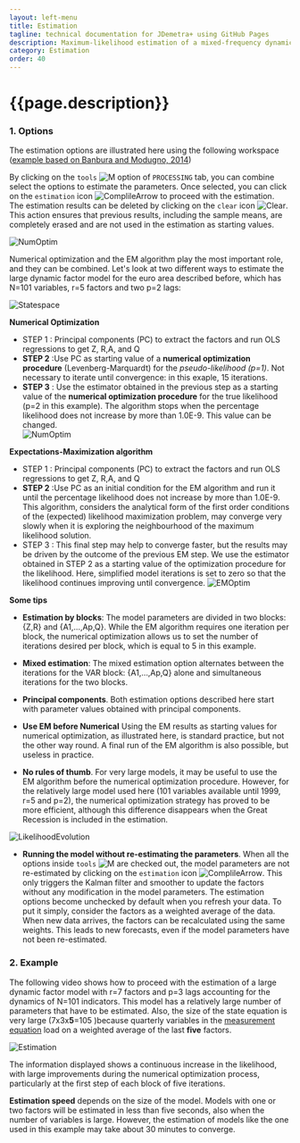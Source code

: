 ```yaml
---
layout: left-menu
title: Estimation
tagline: technical documentation for JDemetra+ using GitHub Pages
description: Maximum-likelihood estimation of a mixed-frequency dynamic factor model with missing observations
category: Estimation
order: 40
---
```

# {{page.description}}


### 1. Options
The estimation options are illustrated here using the following workspace  ([example based on Banbura and Modugno, 2014](https://github.com/nbbrd/jdemetra-nowcasting/wiki/Models_and_Data/Banbura_Modugno_2014_Example/Banbura_Modugno_2014_Example.rar))

By clicking on the `tools`  ![M](https://github.com/nbbrd/jdemetra-nowcasting/wiki/images/preferences-system_16x16.png)  option of `PROCESSING` tab, you can combine select the options to estimate the parameters.  Once selected, you can click on the `estimation` icon ![ComplileArrow](https://github.com/nbbrd/jdemetra-nowcasting/wiki/images/compile_16x16.png)  to proceed with the estimation. The estimation results can be deleted by clicking on the `clear` icon ![Clear](https://github.com/nbbrd/jdemetra-nowcasting/wiki/images/edit-clear_16x16.png). This action ensures that previous results, including the sample means, are completely erased and are not used in the estimation as starting values.

![NumOptim](https://github.com/nbbrd/jdemetra-nowcasting/wiki/images/ProcessingTab.png)  

Numerical optimization and the EM algorithm play the most important role, and they can be combined. 
Let's look at two different ways to estimate the large dynamic factor model for the euro area described before, which has N=101 variables, r=5 factors and two p=2 lags:

![Statespace](https://github.com/nbbrd/jdemetra-nowcasting/wiki/images/statespace.png)

**Numerical Optimization**

- STEP 1 : Principal components (PC) to extract the factors and run OLS regressions to get Z, R,A, and Q
- **STEP 2** :Use PC as starting value of a **numerical optimization procedure** (Levenberg-Marquardt) for the _pseudo-likelihood  (p=1)_. 
Not necessary to iterate until convergence: in this exaple, 15 iterations.
- **STEP 3** : Use the estimator obtained in the previous step as a starting value of the **numerical optimization procedure** for the true likelihood (p=2 in this example).  The algorithm stops when the percentage likelihood does not increase by more than 1.0E-9. This value can be changed.    
![NumOptim](https://github.com/nbbrd/jdemetra-nowcasting/wiki/images/NumOptim.png) 

**Expectations-Maximization algorithm**  

- STEP 1 : Principal components (PC) to extract the factors and run OLS regressions to get Z, R,A, and Q
- **STEP 2** :Use PC as an initial condition for the EM algorithm and run it until the percentage likelihood does not increase by more than 1.0E-9. This algorithm,  considers the analytical form of the first order conditions of the (expected) likelihood maximization problem, may converge very slowly when it is exploring the neighbourhood of the maximum likelihood solution.
- STEP 3 : This final step may help to converge faster, but the results may be driven by the outcome of the previous EM step. We use the estimator obtained in STEP 2 as a starting value of the optimization procedure for the likelihood. Here, simplified model iterations is set to zero  so that the likelihood continues improving until convergence. 
![EMOptim](https://github.com/nbbrd/jdemetra-nowcasting/wiki/images/EMOptim.png) 

**Some tips** 

- **Estimation by blocks**: The model parameters are divided in two blocks: {Z,R} and {A1,…,Ap,Q}. While the EM algorithm requires one iteration per block, the numerical optimization allows us to set the number of iterations desired per block, which is equal to 5 in this example.

- **Mixed estimation**: The mixed estimation option alternates between the iterations for the VAR block: {A1,…,Ap,Q} alone and simultaneous iterations for the two blocks.


- **Principal components**. Both estimation options described here start with parameter values obtained with principal components. 

- **Use EM before Numerical** Using the EM results as starting values for numerical optimization, as illustrated here, is standard practice, but not the other way round. A final run of the EM algorithm is also possible, but useless in practice.  


- **No rules of thumb**. For very large models, it may be useful to use the EM algorithm before the numerical optimization procedure. However, for the relatively large model used here (101 variables available until 1999, r=5 and p=2), the numerical optimization strategy has proved to be more efficient, although this difference disappears when the Great Recession is included in the estimation.

![LikelihoodEvolution](https://github.com/nbbrd/jdemetra-nowcasting/wiki/images/LikelihoodEvolution.png)

- **Running the model without re-estimating the parameters**. When  all the options inside `tools`  ![M](https://github.com/nbbrd/jdemetra-nowcasting/wiki/images/preferences-system_16x16.png) are checked out, the model parameters are not re-estimated by clicking  on the `estimation` icon ![ComplileArrow](https://github.com/nbbrd/jdemetra-nowcasting/wiki/images/compile_16x16.png). This only triggers the Kalman filter and smoother to update the factors without any modification in the model parameters. The estimation options become unchecked by default when you refresh your data. To put it simply, consider the factors as a weighted average of the data. When new data arrives, the factors can be recalculated using the same weights. This leads to new forecasts, even if the model parameters have not been re-estimated. 

### 2. Example
The following video shows how to proceed with the estimation of a large dynamic factor model with r=7 factors and p=3 lags accounting for the dynamics of N=101 indicators. This model has a relatively large number of parameters that have to be estimated. Also, the size of the state equation is very large (7x3x**5**=105 )because quarterly variables in the  [measurement equation](https://github.com/nbbrd/jdemetra-nowcasting/wiki/Build-Model#31-define-the-measurement-equation) load on a weighted average of the last **five** factors. 

![Estimation](https://github.com/nbbrd/jdemetra-nowcasting/wiki/images/EstimationIter.gif) 

The information displayed  shows a continuous increase in the likelihood, with large improvements during the numerical optimization process, particularly at the first step of each block of five iterations. 

**Estimation speed** depends on the size of the model. Models with one or two factors will be estimated in less than five seconds, also when the number of variables is large. However, the estimation of models like the one used in this example may take about 30 minutes to converge. 

 
